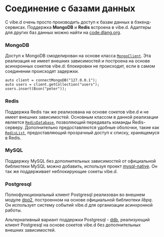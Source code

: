 # Соединение с базами данных

С vibe.d очень просто производить доступ
к базам данных в бэкенд-сервисах. Поддержка
**MongoDB** и **Redis** встроена в vibe.d.
Адаптеры для других баз данных можно найти на
[code.dlang.org](https://code.dlang.org).

### MongoDB

Доступ к MongoDB смоделирован на основе класса
[`MongoClient`](http://vibed.org/api/vibe.db.mongo.client/MongoClient).
Эта реализация не имеет внешних зависимостей
и построена на основе асинхронных сокетов vibe.d:
блокировки не происходит, если в самом соединении
происходят задержки.

    auto client = connectMongoDB("127.0.0.1");
    auto users = client.getCollection("users");
    users.insert(Bson("peter"));

### Redis

Поддержка Redis так же реализована на основе
сокетов vibe.d и не имеет внешних зависимостей.
Основным классом в данной реализации является
[`RedisDatabase`](http://vibed.org/api/vibe.db.redis.redis/RedisDatabase),
позволяющий передавать команды Redis-серверу.
Дополнительно предоставляются удобные оболочки,
такие как [`RedisList`](http://vibed.org/api/vibe.db.redis.types/RedisList),
предоставляющий прозрачный доступ к списку,
хранящемуся в Redis.

### MySQL

Поддержку MySQL без дополнительных зависимостей
от официальной библиотеки MySQL можно добавить,
используя проект [mysql-native](http://code.dlang.org/packages/mysql-native).
Он так же поддерживает неблокирующие сокеты
vibe.d.

### Postgresql

Полнофункциональный клиент Postgresql реализован
во внешнем модуле [dpq2](http://code.dlang.org/packages/dpq2),
построенном на основе официальной библиотеки
*libpq*. Он использует систему событий vibe.d
для организации асинхронной работы.

Альтернативный вариант поддержки Postgresql -
[ddb](http://code.dlang.org/packages/ddb),
реализующий клиент Postgresql на основе сокетов
vibe.d без дополнительных внешних зависимостей.


